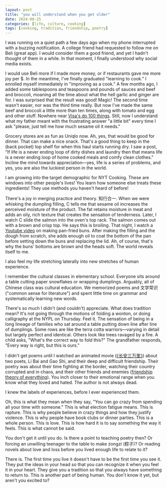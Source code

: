 ```yaml
---
layout: post
title: "you will understand when you get older"
date: 2024-08-25
categories: [life, culture, cooking]
tags: [cooking, tradition, friendship, poetry]
---
```


I was running on a quiet path a few days ago when my phone interrupted with a buzzing notification. A college friend had requested to follow me on Beli (great app). I would consider them a good friend, and yet I hadn't thought of them in a while. In that moment, I finally understood why social media exists.

I would use Beli more if I made more money, or if restaurants gave me more joy per $. In the meantime, I've finally graduated "learning to cook." I enrolled myself immediately in "improving as a cook." A few months ago, I added some tablespoons and teaspoons and pounds of sauces and beef and broccoli, moaning all the time about what the hell garlic and ginger are for. I was surprised that the result was good! Magic! The second time wasn't easier, nor was the third time really. But now I've made the same beef and broccoli a little more than ten times, along with tomato and egg and other stuff. Nowhere near [Visa's do 100 things](https://x.com/visakanv/status/1672704570752143360). Still, now I understand what my father meant with the frustrating answer "a little bit" every time I ask "please, just tell me how much sesame oil it needs."

Grocery stores are as fun as Uniqlo now. Ah, yes, that would be good for dinner. That can make a nice snack. That's a good thing to keep in the (back pocket) top shelf for when this haul starts running dry. I saw a post, "If life is a never ending loop of dirty dishes and laundry then that means life is a never ending loop of home cooked meals and comfy clean clothes." Incline the mind towards appreciation—yes, life is a series of problems, and yes, you are also the luckiest person in the world.

I am growing into the target demographic for NYT Cooking. These are windows into other people's lives! You learn how someone else treats these ingredients! They use methods you haven't heard of before!

There's a joy in merging practice and theory. 知行合一. When we were whisking the dumpling filling, C tells me that sesame oil increases the perceived moisture of the product. The fat retains moisture in meat and adds an oily, rich texture that creates the sensation of tenderness. Later, I watch C slide the salmon into the oven's top rack. The salmon comes out with a brown and crisp top. He says this is broiling. That night, I watch a [Youtube video](https://www.youtube.com/@MagicIngredients) on making pan-fried buns. After making the filling and the dough from scratch, she adds enough oil to coat the bottom of the pan before setting down the buns and replacing the lid. Ah, of course, that's why the buns' bottoms are brown and the heads soft. The world reveals itself to me.

I also feel my life stretching laterally into new stretches of human experience.

I remember the cultural classes in elementary school. Everyone sits around a table cutting paper snowflakes or wrapping dumplings. Arguably, all of Chinese class was cultural education. We memorized poems and 文学常识 ("common sense for literature") and spent little time on grammar and systematically learning new words.

There's so much I didn't (and couldn't) appreciate. What does tradition mean? It's not going through the motions of folding a wonton, or doing calligraphy at the NYPL on Thursday. Feel it. The sensation of being in a long lineage of families who sat around a table putting down line after line of dumplings. Some rows are like the terra cotta warriors—varying in detail but largely perfect and identical. Others look like trees ravaged by a fire. A child asks, "What's the correct way to fold this?" The grandfather responds, "Every way is right, but this is ours."

I didn't get poems until I watched an animated movie ([《长安三万里》](https://zh.wikipedia.org/zh-hans/%E9%95%BF%E5%AE%89%E4%B8%89%E4%B8%87%E9%87%8C)) about two poets, Li Bai and Gao Shi, and their deep and difficult friendship. Their poetry was about their time fighting at the border, watching their country corrupted and in chaos, and their other friends and enemies ([friendship theory of everything](https://www.avabear.xyz/p/the-friendship-theory-of-everything)). You inch closer to their emotional range when you know what they loved and hated. The author is not always dead.

I knew the labels of experiences, before I ever experienced them.

Oh, this is what they mean when they say, "You can go crazy from spending all your time with someone." This is what election fatigue means. This is rapture. This is why people believe in crazy things and how they justify violence. This is why people have book clubs or dinner parties. This is a whole person. This is love. This is how hard it is to say something the way it feels. This is what cannot be said.

You don't get it until you do. Is there a point to teaching poetry then? Or forcing an unwilling teenager to the table to make zongzi (粽子)? Or reading novels about love and loss before you lived enough life to relate to it?

There is. The first time you live it doesn't have to be the first time you see it. They put the ideas in your head so that you can recognize it when you feel it in your heart. They give you a tradition so that you always have something to return to. This is another part of being human. You don't know it yet, but aren't you excited to?